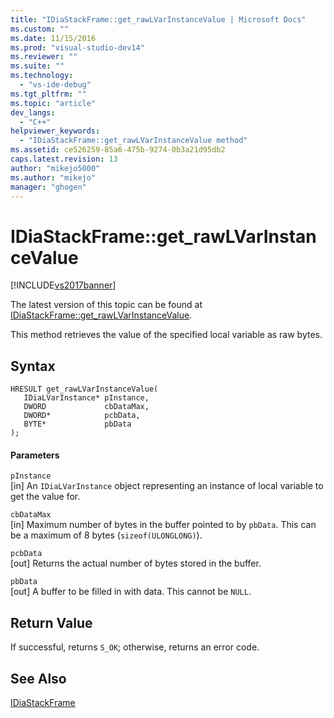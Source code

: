 ```yaml
---
title: "IDiaStackFrame::get_rawLVarInstanceValue | Microsoft Docs"
ms.custom: ""
ms.date: 11/15/2016
ms.prod: "visual-studio-dev14"
ms.reviewer: ""
ms.suite: ""
ms.technology: 
  - "vs-ide-debug"
ms.tgt_pltfrm: ""
ms.topic: "article"
dev_langs: 
  - "C++"
helpviewer_keywords: 
  - "IDiaStackFrame::get_rawLVarInstanceValue method"
ms.assetid: ce526259-85a6-475b-9274-0b3a21d95db2
caps.latest.revision: 13
author: "mikejo5000"
ms.author: "mikejo"
manager: "ghogen"
---
```

# IDiaStackFrame::get_rawLVarInstanceValue
[!INCLUDE[vs2017banner](../../includes/vs2017banner.md)]

The latest version of this topic can be found at [IDiaStackFrame::get_rawLVarInstanceValue](https://docs.microsoft.com/visualstudio/debugger/debug-interface-access/idiastackframe-get-rawlvarinstancevalue).  
  
This method retrieves the value of the specified local variable as raw bytes.  
  
## Syntax  
  
```cpp#  
HRESULT get_rawLVarInstanceValue(  
   IDiaLVarInstance* pInstance,  
   DWORD             cbDataMax,  
   DWORD*            pcbData,  
   BYTE*             pbData  
);  
```  
  
#### Parameters  
 `pInstance`  
 [in] An `IDiaLVarInstance` object representing an instance of local variable to get the value for.  
  
 `cbDataMax`  
 [in] Maximum number of bytes in the buffer pointed to by `pbData`. This can be a maximum of 8 bytes (`sizeof(ULONGLONG)`).  
  
 `pcbData`  
 [out] Returns the actual number of bytes stored in the buffer.  
  
 `pbData`  
 [out] A buffer to be filled in with data. This cannot be `NULL`.  
  
## Return Value  
 If successful, returns `S_OK`; otherwise, returns an error code.  
  
## See Also  
 [IDiaStackFrame](../../debugger/debug-interface-access/idiastackframe.md)



